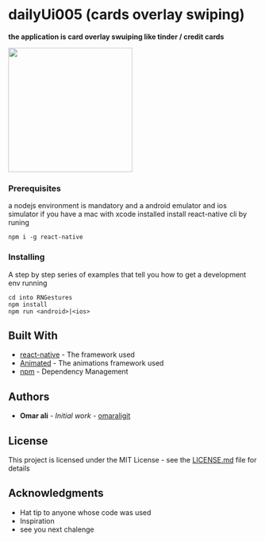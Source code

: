 # dailyUi005 (cards overlay swiping)

**the application is card overlay swuiping  like tinder / credit cards**

<img src="ui-image/swiping.gif" width="250"/>

### Prerequisites

a nodejs environment is mandatory and a android emulator and ios simulator if you have a mac with xcode installed
install react-native cli by runing
```
npm i -g react-native
```

### Installing

A step by step series of examples that tell you how to get a development env running

```
cd into RNGestures
npm install
npm run <android>|<ios>
```

## Built With

* [react-native](https://reactnative.dev/) - The framework used
* [Animated](https://reactnative.dev/) - The animations framework used
* [npm](https://reactnative.dev/) - Dependency Management

## Authors

* **Omar ali** - *Initial work* - [omaraligit](https://github.com/omaraligit)

## License

This project is licensed under the MIT License - see the [LICENSE.md](LICENSE.md) file for details

## Acknowledgments

* Hat tip to anyone whose code was used
* Inspiration
* see you next chalenge
